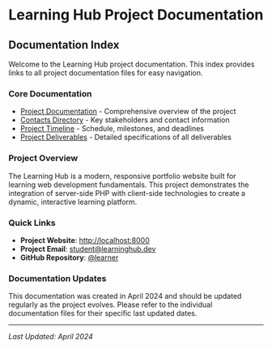 # Learning Hub Project Documentation

## Documentation Index

Welcome to the Learning Hub project documentation. This index provides links to all project documentation files for easy navigation.

### Core Documentation

- [Project Documentation](project_documentation.md) - Comprehensive overview of the project
- [Contacts Directory](contacts.md) - Key stakeholders and contact information
- [Project Timeline](timeline.md) - Schedule, milestones, and deadlines
- [Project Deliverables](deliverables.md) - Detailed specifications of all deliverables

### Project Overview

The Learning Hub is a modern, responsive portfolio website built for learning web development fundamentals. This project demonstrates the integration of server-side PHP with client-side technologies to create a dynamic, interactive learning platform.

### Quick Links

- **Project Website**: [http://localhost:8000](http://localhost:8000)
- **Project Email**: student@learninghub.dev
- **GitHub Repository**: [@learner](https://github.com/learner)

### Documentation Updates

This documentation was created in April 2024 and should be updated regularly as the project evolves. Please refer to the individual documentation files for their specific last updated dates.

---

*Last Updated: April 2024*
